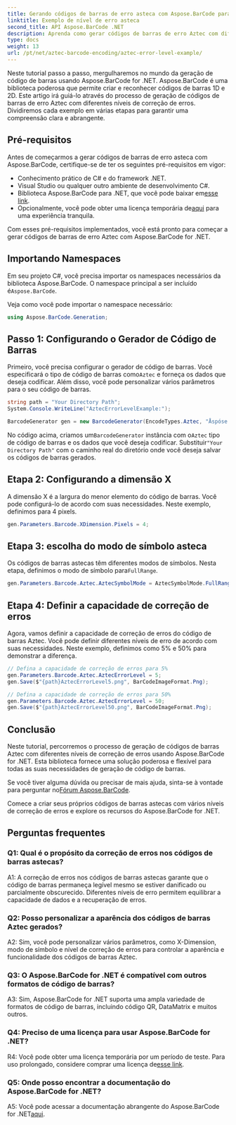 ```yaml
---
title: Gerando códigos de barras de erro asteca com Aspose.BarCode para .NET
linktitle: Exemplo de nível de erro asteca
second_title: API Aspose.BarCode .NET
description: Aprenda como gerar códigos de barras de erro Aztec com diferentes níveis de erro usando Aspose.BarCode for .NET. Guia completo para criação de código de barras.
type: docs
weight: 13
url: /pt/net/aztec-barcode-encoding/aztec-error-level-example/
---
```

Neste tutorial passo a passo, mergulharemos no mundo da geração de código de barras usando Aspose.BarCode for .NET. Aspose.BarCode é uma biblioteca poderosa que permite criar e reconhecer códigos de barras 1D e 2D. Este artigo irá guiá-lo através do processo de geração de códigos de barras de erro Aztec com diferentes níveis de correção de erros. Dividiremos cada exemplo em várias etapas para garantir uma compreensão clara e abrangente.

## Pré-requisitos

Antes de começarmos a gerar códigos de barras de erro asteca com Aspose.BarCode, certifique-se de ter os seguintes pré-requisitos em vigor:

- Conhecimento prático de C# e do framework .NET.
- Visual Studio ou qualquer outro ambiente de desenvolvimento C#.
-  Biblioteca Aspose.BarCode para .NET, que você pode baixar em[esse link](https://releases.aspose.com/barcode/net/).
-  Opcionalmente, você pode obter uma licença temporária de[aqui](https://purchase.aspose.com/temporary-license/) para uma experiência tranquila.

Com esses pré-requisitos implementados, você está pronto para começar a gerar códigos de barras de erro Aztec com Aspose.BarCode for .NET.

## Importando Namespaces

Em seu projeto C#, você precisa importar os namespaces necessários da biblioteca Aspose.BarCode. O namespace principal a ser incluído é`Aspose.BarCode`.

Veja como você pode importar o namespace necessário:

```csharp
using Aspose.BarCode.Generation;
```

## Passo 1: Configurando o Gerador de Código de Barras

 Primeiro, você precisa configurar o gerador de código de barras. Você especificará o tipo de código de barras como`Aztec` e forneça os dados que deseja codificar. Além disso, você pode personalizar vários parâmetros para o seu código de barras.

```csharp
string path = "Your Directory Path";
System.Console.WriteLine("AztecErrorLevelExample:");

BarcodeGenerator gen = new BarcodeGenerator(EncodeTypes.Aztec, "Åspóse.Barcóde© is a powerful library to generate & recognize 1D & 2D barcodes");
```

 No código acima, criamos um`BarcodeGenerator` instância com o`Aztec` tipo de código de barras e os dados que você deseja codificar. Substituir`"Your Directory Path"` com o caminho real do diretório onde você deseja salvar os códigos de barras gerados.

## Etapa 2: Configurando a dimensão X

A dimensão X é a largura do menor elemento do código de barras. Você pode configurá-lo de acordo com suas necessidades. Neste exemplo, definimos para 4 pixels.

```csharp
gen.Parameters.Barcode.XDimension.Pixels = 4;
```

## Etapa 3: escolha do modo de símbolo asteca

 Os códigos de barras astecas têm diferentes modos de símbolos. Nesta etapa, definimos o modo de símbolo para`FullRange`.

```csharp
gen.Parameters.Barcode.Aztec.AztecSymbolMode = AztecSymbolMode.FullRange;
```

## Etapa 4: Definir a capacidade de correção de erros

Agora, vamos definir a capacidade de correção de erros do código de barras Aztec. Você pode definir diferentes níveis de erro de acordo com suas necessidades. Neste exemplo, definimos como 5% e 50% para demonstrar a diferença.

```csharp
// Defina a capacidade de correção de erros para 5%
gen.Parameters.Barcode.Aztec.AztecErrorLevel = 5;
gen.Save($"{path}AztecErrorLevel5.png", BarCodeImageFormat.Png);

// Defina a capacidade de correção de erros para 50%
gen.Parameters.Barcode.Aztec.AztecErrorLevel = 50;
gen.Save($"{path}AztecErrorLevel50.png", BarCodeImageFormat.Png);
```

## Conclusão

Neste tutorial, percorremos o processo de geração de códigos de barras Aztec com diferentes níveis de correção de erros usando Aspose.BarCode for .NET. Esta biblioteca fornece uma solução poderosa e flexível para todas as suas necessidades de geração de código de barras.

 Se você tiver alguma dúvida ou precisar de mais ajuda, sinta-se à vontade para perguntar no[Fórum Aspose.BarCode](https://forum.aspose.com/c/barcode/13).

Comece a criar seus próprios códigos de barras astecas com vários níveis de correção de erros e explore os recursos do Aspose.BarCode for .NET.

## Perguntas frequentes

### Q1: Qual é o propósito da correção de erros nos códigos de barras astecas?

A1: A correção de erros nos códigos de barras astecas garante que o código de barras permaneça legível mesmo se estiver danificado ou parcialmente obscurecido. Diferentes níveis de erro permitem equilibrar a capacidade de dados e a recuperação de erros.

### Q2: Posso personalizar a aparência dos códigos de barras Aztec gerados?

A2: Sim, você pode personalizar vários parâmetros, como X-Dimension, modo de símbolo e nível de correção de erros para controlar a aparência e funcionalidade dos códigos de barras Aztec.

### Q3: O Aspose.BarCode for .NET é compatível com outros formatos de código de barras?

A3: Sim, Aspose.BarCode for .NET suporta uma ampla variedade de formatos de código de barras, incluindo código QR, DataMatrix e muitos outros.

### Q4: Preciso de uma licença para usar Aspose.BarCode for .NET?

 R4: Você pode obter uma licença temporária por um período de teste. Para uso prolongado, considere comprar uma licença de[esse link](https://purchase.aspose.com/buy).

### Q5: Onde posso encontrar a documentação do Aspose.BarCode for .NET?

 A5: Você pode acessar a documentação abrangente do Aspose.BarCode for .NET[aqui](https://reference.aspose.com/barcode/net/).